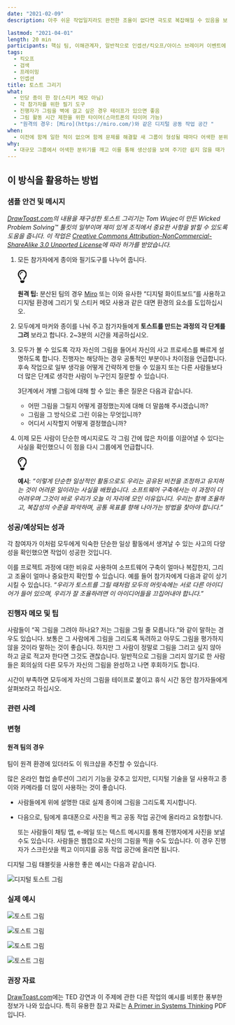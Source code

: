 ```yaml
---
date: "2021-02-09"
description: 아주 쉬운 작업일지라도 완전한 조율이 없다면 극도로 복잡해질 수 있음을 보여 주는 아이스 브레이커입니다.

lastmod: "2021-04-01"
length: 20 min
participants: 핵심 팀, 이해관계자, 일반적으로 인셉션/킥오프/아이스 브레이커 이벤트에 초대된 모든 사람
tags:
  - 킥오프
  - 검색
  - 프레이밍
  - 인셉션
title: 토스트 그리기
what:
  - 인당 종이 한 장(스티커 메모 아님)
  - 각 참가자를 위한 필기 도구
  - 진행자가 그림을 벽에 걸고 싶은 경우 테이프가 있으면 좋음
  - 그림 활동 시간 제한을 위한 타이머(스마트폰의 타이머 가능)
  - "원격의 경우: [Miro](https://miro.com/)와 같은 디지털 공동 작업 공간 "
when:
  - 이전에 함께 일한 적이 없으며 함께 문제를 해결할 새 그룹이 형성될 때마다 어색한 분위기를 깨는 활동으로서 이 활동을 수행하면 좋습니다. 이 활동은 대개 킥오프/인셉션의 프로젝트 시작 시에 수행합니다.
why:
  - 대규모 그룹에서 어색한 분위기를 깨고 이를 통해 생산성을 보여 주기란 쉽지 않을 때가 많습니다. 이 활동은 방 안의 모든 사람에게 익숙한 간단한 작업을 통해 조율되지 않은 상황에 대한 해결 과제를 명확하게 보여주는 데 도움이 되며 팀원들이 중요한 ‘깨달음’을 얻는 순간으로 작용할 수 있습니다.
---
```


<h2 id="how-to-use-this-method">이 방식을 활용하는
방법</h2>

<div class="bg-gray-dark p-lg-5 p-3 mb-4"><div
class="col-lg-9"><h3
id="sample-agenda--prompts">샘플 안건 및 메시지</h3>

<p><em><a href="http://www.drawtoast.com/"
target="_blank">DrawToast.com</a>의 내용을 재구성한 토스트
그리기는 Tom Wujec이 만든 Wicked Problem Solving&trade; 툴킷의 일부이며 재미 있게
조직에서 중요한 사항을 밝힐 수 있도록 도움을 줍니다. 이 작업은 <a
href="https://creativecommons.org/licenses/by-nc-sa/3.0/deed.en_US"
target="_blank">Creative Commons
Attribution-NonCommercial-ShareAlike 3.0 Unported License</a>에
따라 허가를 받았습니다.</em></p>

<ol>

<li>

<p>모든 참가자에게 종이와 필기도구를 나누어 줍니다.</p>

<div class="callout td-box--gray-darkest p-3 my-5
border-bottom border-right border-left border-top row"><div
class="col-1 row align-items-center
justify-content-center"><svg height="30"
aria-hidden="true" focusable="false"
data-prefix="far" data-icon="lightbulb"
role="img" xmlns="http://www.w3.org/2000/svg"
viewBox="0 0 352 512" class="svg-inline--fa
fa-lightbulb"><path fill="currentColor"
d="M176 80c-52.94 0-96 43.06-96 96 0 8.84 7.16 16 16 16s16-7.16
16-16c0-35.3 28.72-64 64-64 8.84 0 16-7.16 16-16s-7.16-16-16-16zM96.06
459.17c0 3.15.93 6.22 2.68 8.84l24.51 36.84c2.97 4.46 7.97 7.14 13.32
7.14h78.85c5.36 0 10.36-2.68 13.32-7.14l24.51-36.84c1.74-2.62 2.67-5.7
2.68-8.84l.05-43.18H96.02l.04 43.18zM176 0C73.72 0 0 82.97 0 176c0
44.37 16.45 84.85 43.56 115.78 16.64 18.99 42.74 58.8 52.42
92.16v.06h48v-.12c-.01-4.77-.72-9.51-2.15-14.07-5.59-17.81-22.82-64.77-62.17-109.67-20.54-23.43-31.52-53.15-31.61-84.14-.2-73.64
59.67-128 127.95-128 70.58 0 128 57.42 128 128 0 30.97-11.24
60.85-31.65 84.14-39.11 44.61-56.42 91.47-62.1 109.46a47.507 47.507 0
0 0-2.22 14.3v.1h48v-.05c9.68-33.37 35.78-73.18 52.42-92.16C335.55
260.85 352 220.37 352 176 352 78.8 273.2 0 176 0z"
class=""></path></svg></div><div
class="col-11"><p><strong>원격
팁:</strong> 분산된 팀의 경우 <a href="https://miro.com/"
target="_blank" rel="nofollow">Miro</a>
또는 이와 유사한 “디지털 화이트보드”를 사용하고 디지털 환경에 그리기 및 스티커 메모 사용과 같은 대면 환경의 요소를
도입하십시오.</p></div></div>

</li>

<li>

<p>모두에게 마커와 종이를 나눠 주고 참가자들에게 <strong>토스트를 만드는 과정의 각 단계를
그려</strong> 보라고 합니다. 2~3분의 시간을 제공하십시오.</p>

</li>

<li>

<p>모두가 볼 수 있도록 각자 자신의 그림을 들어서 자신의 사고 프로세스를 빠르게 설명하도록 합니다. 진행자는
해당하는 경우 공통적인 부분이나 차이점을 언급합니다. 후속 작업으로 일부 생각을 어떻게 간략하게 만들 수 있을지 또는 다른
사람들보다 더 많은 단계로 생각한 사람이 누구인지 질문할 수 있습니다.</p>

<p>3단계에서 개별 그림에 대해 할 수 있는 좋은 질문은 다음과 같습니다.</p>

<ul>

<li>어떤 그림을 그릴지 어떻게 결정했는지에 대해 더 말씀해 주시겠습니까?</li>

<li>그림을 그 방식으로 그린 이유는 무엇입니까?</li>

<li>어디서 시작할지 어떻게 결정했습니까?</li>

</ul>

</li>

<li>

<p>이제 모든 사람이 단순한 메시지로도 각 그림 간에 많은 차이를 이끌어낼 수 있다는 사실을 확인했으니 이 점을
다시 그룹에게 언급합니다.</p>

<div class="callout td-box--gray-darkest p-3 my-5
border-bottom border-right border-left border-top row"><div
class="col-1 row align-items-center
justify-content-center"><svg height="30"
aria-hidden="true" focusable="false"
data-prefix="far" data-icon="lightbulb"
role="img" xmlns="http://www.w3.org/2000/svg"
viewBox="0 0 352 512" class="svg-inline--fa
fa-lightbulb"><path fill="currentColor"
d="M176 80c-52.94 0-96 43.06-96 96 0 8.84 7.16 16 16 16s16-7.16
16-16c0-35.3 28.72-64 64-64 8.84 0 16-7.16 16-16s-7.16-16-16-16zM96.06
459.17c0 3.15.93 6.22 2.68 8.84l24.51 36.84c2.97 4.46 7.97 7.14 13.32
7.14h78.85c5.36 0 10.36-2.68 13.32-7.14l24.51-36.84c1.74-2.62 2.67-5.7
2.68-8.84l.05-43.18H96.02l.04 43.18zM176 0C73.72 0 0 82.97 0 176c0
44.37 16.45 84.85 43.56 115.78 16.64 18.99 42.74 58.8 52.42
92.16v.06h48v-.12c-.01-4.77-.72-9.51-2.15-14.07-5.59-17.81-22.82-64.77-62.17-109.67-20.54-23.43-31.52-53.15-31.61-84.14-.2-73.64
59.67-128 127.95-128 70.58 0 128 57.42 128 128 0 30.97-11.24
60.85-31.65 84.14-39.11 44.61-56.42 91.47-62.1 109.46a47.507 47.507 0
0 0-2.22 14.3v.1h48v-.05c9.68-33.37 35.78-73.18 52.42-92.16C335.55
260.85 352 220.37 352 176 352 78.8 273.2 0 176 0z"
class=""></path></svg></div><div
class="col-11"><p><strong>예시</strong>:
<em>“이렇게 단순한 일상적인 활동으로도 우리는 공유된 비전을 조정하고 유지하는 것이 어려운 일이라는 사실을
배웠습니다. 소프트웨어 구축에서는 이 과정이 더 어려우며 그것이 바로 우리가 오늘 이 자리에 모인 이유입니다. 우리는 함께
조율하고, 복잡성의 수준을 파악하며, 공통 목표를 향해 나아가는 방법을 찾아야
합니다.”</em></p></div></div>

</li>

</ol>

</div></div>

<div class="bg-gray-dark p-lg-5 p-3 mb-4"><div
class="col-lg-9"><h3
id="successexpected-outcomes">성공/예상되는 성과</h3>

<p>각 참여자가 이처럼 모두에게 익숙한 단순한 일상 활동에서 생겨날 수 있는 사고의 다양성을 확인했으면 작업이
성공한 것입니다.</p>

<p>이를 프로젝트 과정에 대한 비유로 사용하여 소프트웨어 구축이 얼마나 복잡한지, 그리고 조율이 얼마나 중요한지
확인할 수 있습니다. 예를 들어 참가자에게 다음과 같이 상기시킬 수 있습니다. <em>“우리가 토스트를 그릴 때처럼
모두의 머릿속에는 서로 다른 아이디어가 들어 있으며, 우리가 잘 조율하려면 이 아이디어들을 끄집어내야
합니다.”</em></p>

</div></div>

<div class="bg-gray-dark p-lg-5 p-3 mb-4"><div
class="col-lg-9"><h3
id="facilitator-notes--tips">진행자 메모 및 팁</h3>

<p>사람들이 “꼭 그림을 그려야 하나요? 저는 그림을 그릴 줄 모릅니다.”와 같이 말하는 경우도 있습니다. 보통은
그 사람에게 그림을 그리도록 독려하고 아무도 그림을 평가하지 않을 것이라 말하는 것이 좋습니다. 하지만 그 사람이 정말로
그림을 그리고 싶지 않아 하고 글로 적고자 한다면 그것도 괜찮습니다. 일반적으로 그림을 그리지 않기로 한 사람들은 회의실의
다른 모두가 자신의 그림을 완성하고 나면 후회하기도 합니다.</p>

<p>시간이 부족하면 모두에게 자신의 그림을 테이프로 붙이고 휴식 시간 동안 참가자들에게 살펴보라고
하십시오.</p>

</div></div>

<div class="bg-gray-dark p-lg-5 p-3 mb-4"><div
class="col-lg-9"><h3
id="related-practices">관련 사례</h3>

<h3 id="variations">변형</h3>

<h4 id="for-remote-teams">원격 팀의 경우</h4>

<p>팀이 원격 환경에 있더라도 이 워크샵을 추진할 수 있습니다.</p>

<p>많은 온라인 협업 솔루션이 그리기 기능을 갖추고 있지만, 디지털 기술을 덜 사용하고 종이와 카메라를 더 많이
사용하는 것이 좋습니다.</p>

<ul>

<li>

<p>사람들에게 위에 설명한 대로 실제 종이에 그림을 그리도록 지시합니다.</p>

</li>

<li>

<p>다음으로, 팀에게 휴대폰으로 사진을 찍고 공동 작업 공간에 올리라고 요청합니다.</p>

<p>또는 사람들이 채팅 앱, e-메일 또는 텍스트 메시지를 통해 진행자에게 사진을 보낼 수도 있습니다. 사람들은
웹캡으로 자신의 그림을 찍을 수도 있습니다. 이 경우 진행자가 스크린샷을 찍고 이미지를 공동 작업 공간에 올리면
됩니다.</p>

</li>

</ul>

<p>디지털 그림 태블릿을 사용한 좋은 예시는 다음과 같습니다.</p>

<p><img
src="/practices/draw-toast/images/example-6.jpg"
alt="디지털 토스트 그림"  /></p>

</div></div>

<div class="bg-gray-dark p-lg-5 p-3 mb-4"><div
class="col-lg-9"><h3
id="real-world-examples">실제 예시</h3>

<p><img
src="/practices/draw-toast/images/example-5.jpg"
alt="토스트 그림"  /></p>

<p><img
src="/practices/draw-toast/images/example-3.jpg"
alt="토스트 그림"  /></p>

<p><img
src="/practices/draw-toast/images/example-4.jpg"
alt="토스트 그림"  /></p>

<p><img
src="/practices/draw-toast/images/example-1.jpg"
alt="토스트 그림"  /></p>

</div></div>

<div class="bg-gray-dark p-lg-5 p-3 mb-4"><div
class="col-lg-9"><h3
id="recommended-reading">권장 자료</h3>

<p><a href="http://www.drawtoast.com/"
target="_blank">DrawToast.com</a>에는 TED 강연과 이 주제에
관한 다른 작업의 예시를 비롯한 풍부한 정보가 나와 있습니다. 특히 유용한 참고 자료는 <a
href="http://www.drawtoast.com/downloads/DrawToast%20Systems%20Thinking%20Guide.pdf"
target="_blank">A Primer in Systems Thinking</a>
PDF입니다.</div></div>
